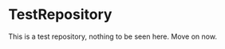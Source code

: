 TestRepository
==============

This is a test repository, nothing to be seen here. Move on now.  
 
 
   
  
   
     
             
        
         
            
          
       
     
       
   
     
    
  
  
 
 
